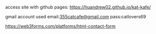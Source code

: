 access site with github pages: https://huandrew02.github.io/kat-kafe/

gmail account used email:355catcafe@gmail.com  pass:catlovers69

https://web3forms.com/platforms/html-contact-form
